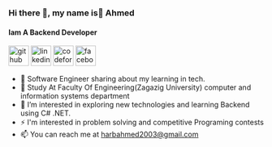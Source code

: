 
### Hi there 👋, my name is ِAhmed
#### Iam A Backend Developer
[<img src='https://cdn.jsdelivr.net/npm/simple-icons@3.0.1/icons/github.svg' alt='github' height='40'>](https://github.com/AhmedHarb2003) 
[<img src='https://cdn.jsdelivr.net/npm/simple-icons@3.0.1/icons/linkedin.svg' alt='linkedin' height='40'>](https://www.linkedin.com/in/linkedin.com/in/ahmed-harb-01832424b/) 
[<img src='https://cdn.jsdelivr.net/npm/simple-icons@3.0.1/icons/codeforces.svg' alt='codeforces' height='40'>](https://codeforces.com/profile/AhmedMHarb) 
[<img src='https://cdn.jsdelivr.net/npm/simple-icons@3.0.1/icons/facebook.svg' alt='facebook' height='40'>](https://www.facebook.com/https://www.facebook.com/ahmed.harb.75457)  
* 🔭 Software Engineer sharing about my learning in tech.
* 🔭 Study At Faculty Of Engineering(Zagazig University) computer and information systems department
* 👀 I’m interested in exploring new technologies and learning Backend using C# .NET.
* ⚡ I'm interested in problem solving and competitive Programing contests
* 📫 You can reach me at harbahmed2003@gmail.com




